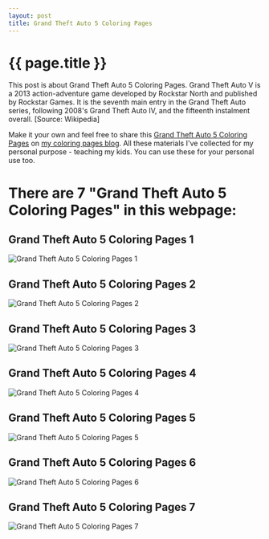 ```yaml
---
layout: post
title: Grand Theft Auto 5 Coloring Pages
---
```


{{ page.title }}
================

This post is about Grand Theft Auto 5 Coloring Pages. Grand Theft Auto V is a 2013 action-adventure game developed by Rockstar North and published by Rockstar Games. It is the seventh main entry in the Grand Theft Auto series, following 2008's Grand Theft Auto IV, and the fifteenth instalment overall. [Source: Wikipedia]

Make it your own and feel free to share this  [Grand Theft Auto 5 Coloring Pages](https://coloring-pages.github.io/2022/1/12/Grand-Theft-Auto-5-Coloring-Pages.html) on [my coloring pages blog](https://coloring-pages.github.io/). All these materials I've collected for my personal purpose - teaching my kids. You can use these for your personal use too.

# **There are 7 "Grand Theft Auto 5 Coloring Pages" in this webpage:**

## Grand Theft Auto 5 Coloring Pages 1

![Grand Theft Auto 5 Coloring Pages 1](https://coloring-pages.github.io/coloring-pages/Grand-Theft-Auto-5-Coloring-Pages-1.png)

<script async src="https://pagead2.googlesyndication.com/pagead/js/adsbygoogle.js?client=ca-pub-6753140515841889" crossorigin="anonymous"></script> <ins class="adsbygoogle" style="display:block" data-ad-format="autorelaxed" data-ad-client="ca-pub-6753140515841889" data-ad-slot="5405745125"></ins><script>(adsbygoogle = window.adsbygoogle || []).push({}); </script>

## Grand Theft Auto 5 Coloring Pages 2

![Grand Theft Auto 5 Coloring Pages 2](https://coloring-pages.github.io/coloring-pages/Grand-Theft-Auto-5-Coloring-Pages-2.png)

## Grand Theft Auto 5 Coloring Pages 3

![Grand Theft Auto 5 Coloring Pages 3](https://coloring-pages.github.io/coloring-pages/Grand-Theft-Auto-5-Coloring-Pages-3.png)

## Grand Theft Auto 5 Coloring Pages 4

![Grand Theft Auto 5 Coloring Pages 4](https://coloring-pages.github.io/coloring-pages/Grand-Theft-Auto-5-Coloring-Pages-4.png)

## Grand Theft Auto 5 Coloring Pages 5

![Grand Theft Auto 5 Coloring Pages 5](https://coloring-pages.github.io/coloring-pages/Grand-Theft-Auto-5-Coloring-Pages-5.png)

## Grand Theft Auto 5 Coloring Pages 6

![Grand Theft Auto 5 Coloring Pages 6](https://coloring-pages.github.io/coloring-pages/Grand-Theft-Auto-5-Coloring-Pages-6.png)

## Grand Theft Auto 5 Coloring Pages 7

![Grand Theft Auto 5 Coloring Pages 7](https://coloring-pages.github.io/coloring-pages/Grand-Theft-Auto-5-Coloring-Pages-7.png)

<script async src="https://pagead2.googlesyndication.com/pagead/js/adsbygoogle.js?client=ca-pub-6753140515841889" crossorigin="anonymous"></script> <ins class="adsbygoogle" style="display:block" data-ad-format="autorelaxed" data-ad-client="ca-pub-6753140515841889" data-ad-slot="5405745125"></ins><script>(adsbygoogle = window.adsbygoogle || []).push({}); </script>

